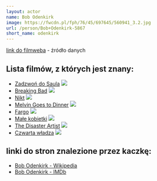 ```yaml
---
layout: actor
name: Bob Odenkirk
image: https://fwcdn.pl/fph/76/45/697645/560941_3.2.jpg
url: /person/Bob+Odenkirk-5867
short_name: odenkirk
---
```

[link do filmweba](https://www.filmweb.pl/person/Bob+Odenkirk-5867) - źródło danych

## Lista filmów, z których jest znany:
- [Zadzwoń do Saula](https://www.filmweb.pl/serial/Zadzwo%C5%84+do+Saula-2015-697645)
![](https://fwcdn.pl/fpo/76/45/697645/8016283_1.7.webp)
- [Breaking Bad](https://www.filmweb.pl/serial/Breaking+Bad-2008-430668)
![](https://fwcdn.pl/fpo/06/68/430668/7730445_2.7.webp)
- [Nikt](https://www.filmweb.pl/film/Nikt-2021-840078)
![](https://fwcdn.pl/fpo/00/78/840078/7963848_2.7.webp)
- [Melvin Goes to Dinner](https://www.filmweb.pl/film/Melvin+Goes+to+Dinner-2003-90209)
![](https://fwcdn.pl/fpo/02/09/90209/7051964_1.7.webp)
- [Fargo](https://www.filmweb.pl/serial/Fargo-2014-688850)
![](https://fwcdn.pl/fpo/88/50/688850/7719658_2.7.webp)
- [Małe kobietki](https://www.filmweb.pl/film/Ma%C5%82e+kobietki-2019-810357)
![](https://fwcdn.pl/fpo/03/57/810357/7911788_2.7.webp)
- [The Disaster Artist](https://www.filmweb.pl/film/The+Disaster+Artist-2017-714538)
![](https://fwcdn.pl/fpo/45/38/714538/7817761_2.7.webp)
- [Czwarta władza](https://www.filmweb.pl/film/Czwarta+w%C5%82adza-2017-794705)
![](https://fwcdn.pl/fpo/47/05/794705/7828024_2.7.webp)


## linki do stron znalezione przez kaczkę:
- [Bob Odenkirk - Wikipedia](https://en.wikipedia.org/wiki/Bob_Odenkirk)
- [Bob Odenkirk - IMDb](https://www.imdb.com/name/nm0644022/)
